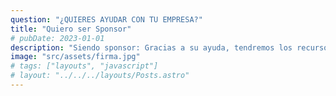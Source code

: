```yaml
---
question: "¿QUIERES AYUDAR CON TU EMPRESA?"
title: "Quiero ser Sponsor"
# pubDate: 2023-01-01
description: "Siendo sponsor: Gracias a su ayuda, tendremos los recursos necesarios para continuar nuestra misión y brindar asistencia a quienes más la necesiten. Su apoyo nos permitirá impulsar proyectos que transformarán vidas y brindará nuevas oportunidades a quienes más las precisarán. ¡Juntos, estaremos construyendo un futuro con más esperanza y posibilidades para todos!"
image: "src/assets/firma.jpg"
# tags: ["layouts", "javascript"]
# layout: "../../../layouts/Posts.astro"
---
```

